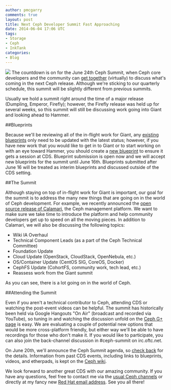 ```yaml
---
author: pmcgarry
comments: true
layout: post
title: Next Ceph Developer Summit Fast Approaching
date: 2014-06-04 17:06 UTC
tags:
- Storage
- Ceph
- InkTank
categories:
- Blog
---
```


![](blog/ceph-logo.png)
The countdown is on for the June 24th Ceph Summit, when Ceph core developers and the community can [get together](http://ceph.com/community/ceph-developer-summit-gh/) (virtually) to discuss what's coming in the next Ceph release. Although we're sticking to our quarterly schedule, this summit will be slightly different from previous summits. 

Usually we hold a summit right around the time of a major release (Dumpling, Emperor, Firefly); however, the Firefly release was held up for several weeks, so this summit will still be discussing work going into Giant and looking ahead to Hammer.

##Blueprints

Because we'll be reviewing all of the in-flight work for Giant, any [existing blueprints](https://wiki.ceph.com/Planning/Blueprints/Giant) only need to be updated with the latest status; however, if you have new work that you would like to get in to Giant or to start
working on with an eye toward Hammer, you should create a [new blueprint](https://wiki.ceph.com/Planning/Blueprints/Submissions) to ensure it gets a session at CDS.  Blueprint submission is open now and we will accept new blueprints for the summit until June 16th. Blueprints submitted after June 16 will be treated as interim blueprints and discussed outside of the CDS setting.

##The Summit

Although staying on top of in-flight work for Giant is important, our goal for the summit is to address the many new things that are going on in the world of Ceph development. For example, we recently announced the [open source release of Calamari](http://ceph.com/community/ceph-calamari-goes-open-source/), the Ceph management platform. We want to make sure we take time to introduce the platform and help community developers get up to speed on all the moving pieces. In addition to Calamari, we will also be discussing the following topics:

* Wiki IA Overhaul
* Technical Component Leads (as a part of the Ceph Technical Committee)
* Foundation Update
* Cloud Update (OpenStack, CloudStack, OpenNebula, etc.)
* OS/Container Update (CentOS SIG, CoreOS, Docker)
* CephFS Update (CohortFS, community work, tech lead, etc.)
* Reassess work from the Giant summit

As you can see, there is a lot going on in the world of Ceph.

##Attending the Summit

Even if you aren't a technical contributor to Ceph, attending CDS or watching the post-event videos can be helpful. The summit has historically been held via Google Hangouts "On Air" (broadcast and recorded via YouTube), so tuning in and watching the discussion unfold on the [Ceph G+ page](https://plus.google.com/+Cephstorage/) is easy. We are evaluating a couple of potential new options that would be more cross-platform friendly, but either way we'll be able to have recordings for those who don't make it.  If you would like to participate, you can also join the back-channel discussion in #ceph-summit on irc.oftc.net. 

On June 20th, we'll announce the Ceph Summit agenda, so [check back](http://ceph.com/community/ceph-developer-summit-gh/) for the details. Information from past CDS events, including links to blueprints, videos, and etherpads, is kept on the [Ceph wiki]("https://wiki.ceph.com/Planning/CDS).

We look forward to another great CDS with our amazing community. If you have any questions, feel free to contact me via the [usual Ceph channels](http://ceph.com/community/ceph-developer-summit-gh/) or directly at my fancy new [Red Hat email address](mailto:pmcgarry@redhat.com).  See you all there!
